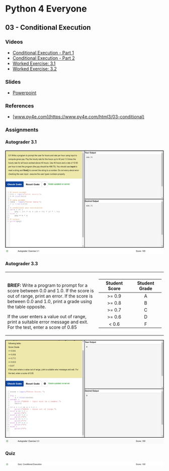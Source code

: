 # Python 4 Everyone

## 03 - Conditional Execution

### Videos

- [Conditional Execution - Part 1](https://youtu.be/2aA3VBdcl6A)
- [Conditional Execution - Part 2](https://youtu.be/OczkNrHPBps)
- [Worked Exercise: 3.1](https://youtu.be/oUMQbZ4SBuM)
- [Worked Exercise: 3.2](https://youtu.be/-iUA4cCKRlM)

### Slides

- [Powerpoint](../Resources/Pythonlearn-03-Conditional.pptx)

### References

- [www.py4e.com](https://www.py4e.com/html3/03-conditional)

### Assignments

#### Autograder 3.1

![Image of Autograder Assignment 3.1](autograder-03.1.png)
![Image of Grade for Autograder Assignment 3.1](grade-03.1.png)

#### Autograder 3.3

<table>
<tr>
<td style="vertical-align:top;">

<br>

**BRIEF:** Write a program to prompt for a score between 0.0 and 1.0. If the score is out of range, print an error. If the score is between 0.0 and 1.0, print a grade using the table opposite.

If the user enters a value out of range, print a suitable error message and exit. For the test, enter a score of 0.85

</td>
<td width="200">

| Student Score  | Student Grade |
| :---:  | :---: |
| >= 0.9 | A     |
| >= 0.8 | B     |
| >= 0.7 | C     |
| >= 0.6 | D     |
| < 0.6  | F     |

</td>
</tr>
</table>


![Image of Autograder Assignment 3.2](autograder-03.3.png)
![Image of Grade for Autograder Assignment 3.2](./grade-03.3.png)

#### Quiz

![Image of quiz Assignment](quiz-03.png)


